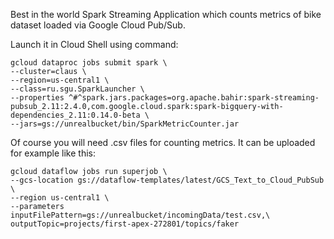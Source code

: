 Best in the world Spark Streaming Application which counts metrics of bike dataset loaded via Google Cloud Pub/Sub. 

Launch it in Cloud Shell using command:
```
gcloud dataproc jobs submit spark \
--cluster=claus \
--region=us-central1 \
--class=ru.sgu.SparkLauncher \
--properties ^#^spark.jars.packages=org.apache.bahir:spark-streaming-pubsub_2.11:2.4.0,com.google.cloud.spark:spark-bigquery-with-dependencies_2.11:0.14.0-beta \
--jars=gs://unrealbucket/bin/SparkMetricCounter.jar
```

Of course you will need .csv files for counting metrics. It can be uploaded for example like this:
```
gcloud dataflow jobs run superjob \
--gcs-location gs://dataflow-templates/latest/GCS_Text_to_Cloud_PubSub \
--region us-central1 \
--parameters inputFilePattern=gs://unrealbucket/incomingData/test.csv,\
outputTopic=projects/first-apex-272801/topics/faker
```